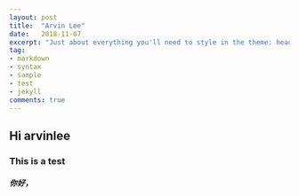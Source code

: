 ```yaml
---
layout: post
title:  "Arvin Lee"
date:   2018-11-07
excerpt: "Just about everything you'll need to style in the theme: headings, paragraphs, blockquotes, tables, code blocks, and more."
tag:
- markdown 
- syntax
- sample
- test
- jekyll
comments: true
---
```


## Hi arvinlee
### This is a test

##### 你好，

